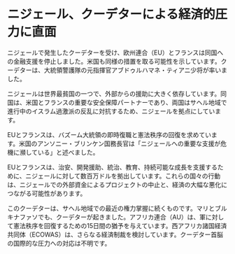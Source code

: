 # ニジェール、クーデターによる経済的圧力に直面

ニジェールで発生したクーデターを受け、欧州連合（EU）とフランスは同国への金融支援を停止しました。米国も同様の措置を取る可能性を示しています。クーデターは、大統領警護隊の元指揮官アブドゥルハマネ・ティアニ少将が率いました。

ニジェールは世界最貧国の一つで、外部からの援助に大きく依存しています。同国は、米国とフランスの重要な安全保障パートナーであり、両国はサヘル地域で進行中のイスラム過激派の反乱に対抗するため、ニジェールを拠点にしています。

EUとフランスは、バズーム大統領の即時復職と憲法秩序の回復を求めています。米国のアンソニー・ブリンケン国務長官は「ニジェールへの重要な支援が危機に瀕している」と述べました。

EUとフランスは、治安、開発援助、統治、教育、持続可能な成長を支援するために、ニジェールに対して数百万ドルを拠出しています。これらの国々の行動は、ニジェールでの外部資金によるプロジェクトの中止と、経済の大幅な悪化につながる可能性があります。

このクーデターは、サヘル地域での最近の権力掌握に続くものです。マリとブルキナファソでも、クーデターが起きました。アフリカ連合（AU）は、軍に対して憲法秩序を回復するための15日間の猶予を与えています。西アフリカ諸国経済共同体（ECOWAS）は、さらなる経済制裁を検討しています。クーデター首脳の国際的な圧力への対応は不明です。